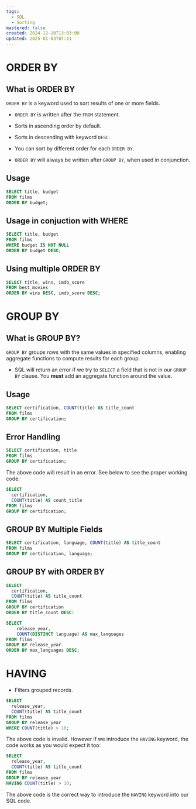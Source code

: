 ```yaml
---
tags:
  - SQL
  - Sorting
mastered: false
created: 2024-12-10T13:03:00
updated: 2025-01-03T07:11
---
```


# ORDER BY

## What is ORDER BY

`ORDER BY` is a keyword used to sort results of one or more fields.

- `ORDER BY` is written after the `FROM` statement.

- Sorts in ascending order by default.

- Sorts in descending with keyword `DESC`.

- You can sort by different order for each `ORDER BY`.

- `ORDER BY` will always be written after `GROUP BY`, when used in conjunction.

## Usage

```sql
SELECT title, budget
FROM films
ORDER BY budget;
```

## Usage in conjuction with WHERE

```sql
SELECT title, budget
FROM films
WHERE budget IS NOT NULL
ORDER BY budget DESC;
```

## Using multiple ORDER BY

```sql
SELECT title, wins, imdb_score
FROM best_movies
ORDER BY wins DESC, imdb_score DESC;
```

# GROUP BY

## What is GROUP BY?

`GROUP BY` groups rows with the same values in specified columns, enabling aggregate functions to compute results for each group.

- SQL will return an error if we try to `SELECT` a field that is not in our `GROUP BY` clause. You **must** add an aggregate function around the value.

## Usage

```sql
SELECT certification, COUNT(title) AS title_count
FROM films
GROUP BY certification;
```

## Error Handling

```sql
SELECT certification, title
FROM films
GROUP BY certification;
```

The above code will result in an error. See below to see the proper working code:

```sql
SELECT
  certification,
  COUNT(title) AS count_title
FROM films
GROUP BY certification;
```

## GROUP BY Multiple Fields

```sql
SELECT certification, language, COUNT(title) AS title_count
FROM films
GROUP BY certification, language;
```

## GROUP BY with ORDER BY

```sql
SELECT
  certification,
  COUNT(title) AS title_count
FROM films
GROUP BY certification
ORDER BY title_count DESC:
```

```sql
SELECT
    release_year,
    COUNT(DISTINCT language) AS max_languages
FROM films
GROUP BY release_year
ORDER BY max_languages DESC;
```

# HAVING

- Filters grouped records.

```sql
SELECT
  release_year,
  COUNT(title) AS title_count
FROM films
GROUP BY release_year
WHERE COUNT(title) > 10;
```

The above code is invalid. However if we introduce the `HAVING` keyword, the code works as you would expect it too:

```sql
SELECT
  release_year,
  COUNT(title) AS title_count
FROM films
GROUP BY release_year
HAVING COUNT(title) > 10;
```

The above code is the correct way to introduce the `HAVING` keyword into our SQL code.


